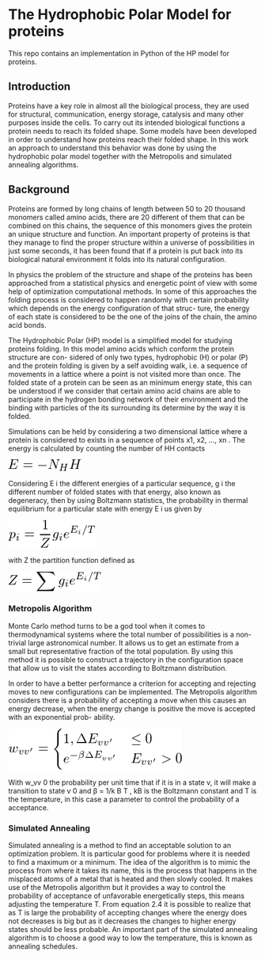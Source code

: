 # The Hydrophobic Polar Model for proteins

This repo contains an implementation in Python of the HP model for proteins. 

## Introduction 

Proteins have a key role in almost all the biological process, they are used for structural, communication, energy storage, catalysis and many other purposes inside
the cells. To carry out its intended biological functions a protein needs to reach its folded shape. Some models have been developed in order to understand how proteins
reach their folded shape. In this work an approach to understand this behavior was done by using the hydrophobic polar model together with the Metropolis and
simulated annealing algorithms.

## Background 

Proteins are formed by long chains of length between 50 to 20 thousand monomers called amino acids, there are 20 different of them that can be combined on this
chains, the sequence of this monomers gives the protein an unique structure and function. An important property of proteins is that they manage to find the proper
structure within a universe of possibilities in just some seconds, it has been found that if a protein is put back into its biological natural environment it folds into its
natural configuration.

In physics the problem of the structure and shape of the proteins has been approached from a statistical physics and energetic point of view with some help of optimization computational methods.
In some of this approaches the folding process is considered to happen randomly with certain probability which depends on the energy configuration of that struc-
ture, the energy of each state is considered to be the one of the joins of the chain, the amino acid bonds.

The Hydrophobic Polar (HP) model is a simplified model for studying proteins folding. In this model amino acids which conform the protein structure are con-
sidered of only two types, hydrophobic (H) or polar (P) and the protein folding is given by a self avoiding walk, i.e. a sequence of movements in a lattice where
a point is not visited more than once. The folded state of a protein can be seen as an minimum energy state, this can be understood if we consider that certain
amino acid chains are able to participate in the hydrogen bonding network of their environment and the binding with particles of the its surrounding its determine by
the way it is folded.

Simulations can be held by considering a two dimensional lattice where a protein is considered to exists in a sequence of points x1, x2, ..., xn . The energy is calculated by
counting the number of HH contacts

![equation1](Images/eq1.png)

Considering E i the different energies of a particular sequence, g i the different number of folded states with that energy, also known as degeneracy, then by using
Boltzmann statistics, the probability in thermal equilibrium for a particular state with energy E i us given by

![equation2](Images/eqn2.png)

with Z the partition function defined as

![equation3](Images/eqn3.png)

### Metropolis Algorithm

Monte Carlo method turns to be a god tool when it comes to thermodynamical systems where the total number of possibilities is a non-trivial large astronomical
number. It allows us to get an estimate from a small but representative fraction of the total population. By using this method it is possible to construct a trajectory
in the configuration space that allow us to visit the states according to Boltzmann distribution.

In order to have a better performance a criterion for accepting and rejecting moves to new configurations can be implemented. The Metropolis algorithm considers 
there is a probability of accepting a move when this causes an energy decrease, when the energy change is positive the move is accepted with an exponential prob-
ability.

![equation4](Images/eqn4.png)

With w_vv 0 the probability per unit time that if it is in a state v, it will make a transition to state v 0 and β = 1/k B T , kB is the Boltzmann constant and T is the
temperature, in this case a parameter to control the probability of a acceptance.

### Simulated Annealing

Simulated annealing is a method to find an acceptable solution to an optimization problem. It is particular good for problems where it is needed to find a maximum or
a minimum. The idea of the algorithm is to mimic the process from where it takes its name, this is the process that happens in the misplaced atoms of a metal that
is heated and then slowly cooled. It makes use of the Metropolis algorithm but it provides a way to control the probability of acceptance of unfavorable energetically
steps, this means adjusting the temperature T. From equation 2.4 it is possible to realize that as T is large the probability of accepting changes where the energy does
not decreases is big but as it decreases the changes to higher energy states should be less probable. An important part of the simulated annealing algorithm is to choose
a good way to low the temperature, this is known as annealing schedules.


